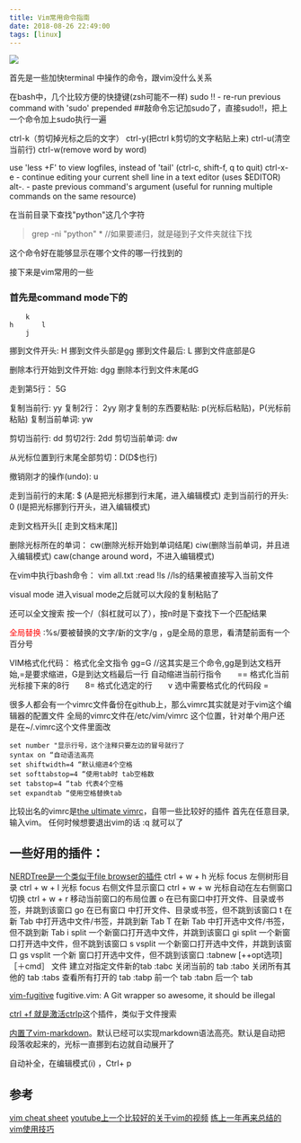 ```yaml
---
title: Vim常用命令指南
date: 2018-08-26 22:49:00
tags: [linux]
---
```


![](https://api1.reindeer36.shop/static/imgs/food_truck_hotdog_night_city.jpg)
<!--more-->


首先是一些加快terminal 中操作的命令，跟vim没什么关系

在bash中，几个比较方便的快捷键(zsh可能不一样)
sudo !! - re-run previous command with 'sudo' prepended ##敲命令忘记加sudo了，直接sudo!!，把上一个命令加上sudo执行一遍

ctrl-k（剪切掉光标之后的文字）
ctrl-y(把ctrl k剪切的文字粘贴上来) 
ctrl-u(清空当前行)
ctrl-w(remove word by word)

use 'less +F' to view logfiles, instead of 'tail' (ctrl-c, shift-f, q to quit)
ctrl-x-e - continue editing your current shell line in a text editor (uses $EDITOR)
alt-. - paste previous command's argument (useful for running multiple commands on the same resource)

在当前目录下查找"python"这几个字符
>grep -ni "python" * //如果要递归，就是碰到子文件夹就往下找

这个命令好在能够显示在哪个文件的哪一行找到的



接下来是vim常用的一些
### 首先是command mode下的
```
    k
h       l
    j
```
挪到文件开头: H 挪到文件头部是gg
挪到文件最后: L 挪到文件底部是G

删除本行开始到文件开始: dgg
删除本行到文件末尾dG

走到第5行： 5G


复制当前行: yy
复制2行： 2yy
刚才复制的东西要粘贴: p(光标后粘贴)，P(光标前粘贴)
复制当前单词: yw

剪切当前行: dd
剪切2行: 2dd
剪切当前单词: dw


从光标位置到行末尾全部剪切：D(D$也行)

撤销刚才的操作(undo): u

走到当前行的末尾: $ (A是把光标挪到行末尾，进入编辑模式) 
走到当前行的开头: 0 (I是把光标挪到行开头，进入编辑模式)

走到文档开头[[
走到文档末尾]]    

删除光标所在的单词： cw(删除光标开始到单词结尾)  ciw(删除当前单词，并且进入编辑模式) caw(change around word，不进入编辑模式)

在vim中执行bash命令：
vim all.txt
:read !ls
//ls的结果被直接写入当前文件




visual mode
进入visual mode之后就可以大段的复制粘贴了


还可以全文搜索
按一个/（斜杠就可以了），按n时是下查找下一个匹配结果

<font color="red">全局替换</font>
:%s/要被替换的文字/新的文字/g  ，g是全局的意思，看清楚前面有一个百分号





VIM格式化代码：
格式化全文指令 gg=G //这其实是三个命令,gg是到达文档开始,=是要求缩进，G是到达文档最后一行
自动缩进当前行指令　　==
格式化当前光标接下来的8行　　8=
格式化选定的行　　v 选中需要格式化的代码段 =


很多人都会有一个vimrc文件备份在github上，那么vimrc其实就是对于vim这个编辑器的配置文件
全局的vimrc文件在/etc/vim/vimrc 这个位置，针对单个用户还是在~/.vimrc这个文件里面改

```
set number "显示行号，这个注释只要左边的冒号就行了
syntax on “自动语法高亮 
set shiftwidth=4 “默认缩进4个空格 
set softtabstop=4 “使用tab时 tab空格数 
set tabstop=4 “tab 代表4个空格 
set expandtab “使用空格替换tab
```


比较出名的vimrc是[the ultimate vimrc](https://github.com/amix/vimrc)，自带一些比较好的插件
首先在任意目录,输入vim。
任何时候想要退出vim的话 :q 就可以了


## 一些好用的插件：
[NERDTree是一个类似于file browser的插件](https://github.com/scrooloose/nerdtree)
ctrl + w + h    光标 focus 左侧树形目录
ctrl + w + l    光标 focus 右侧文件显示窗口
ctrl + w + w    光标自动在左右侧窗口切换
ctrl + w + r    移动当前窗口的布局位置
o       在已有窗口中打开文件、目录或书签，并跳到该窗口
go      在已有窗口 中打开文件、目录或书签，但不跳到该窗口
t       在新 Tab 中打开选中文件/书签，并跳到新 Tab
T       在新 Tab 中打开选中文件/书签，但不跳到新 Tab
i       split 一个新窗口打开选中文件，并跳到该窗口
gi      split 一个新窗口打开选中文件，但不跳到该窗口
s       vsplit 一个新窗口打开选中文件，并跳到该窗口
gs      vsplit 一个新 窗口打开选中文件，但不跳到该窗口
:tabnew [++opt选项] ［＋cmd］ 文件      建立对指定文件新的tab
:tabc   关闭当前的 tab
:tabo   关闭所有其他的 tab
:tabs   查看所有打开的 tab
:tabp   前一个 tab
:tabn   后一个 tab


[vim-fugitive](https://github.com/tpope/vim-fugitive) fugitive.vim: A Git wrapper so awesome, it should be illegal 


[ctrl +f 就是激活ctrlp](https://github.com/ctrlpvim/ctrlp.vim)这个插件，类似于文件搜索

[内置了vim-markdown](https://github.com/tpope/vim-markdown)。默认已经可以实现markdown语法高亮。默认是自动把段落收起来的，光标一直挪到右边就自动展开了


自动补全，在编辑模式(i) ，Ctrl+ p 

## 参考
[vim cheat sheet](https://vim.rtorr.com/)
[youtube上一个比较好的关于vim的视频](https://www.youtube.com/watch?v=Nim4_f5QUxA)
[练上一年再来总结的vim使用技巧](http://www.pchou.info/linux/2016/11/10/vim-skill.html)



